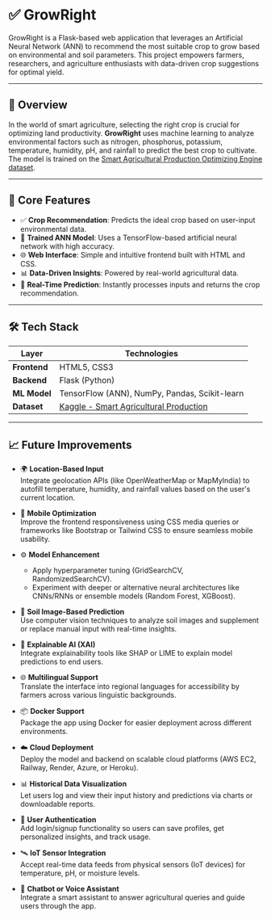 # ✅ GrowRight

GrowRight is a Flask-based web application that leverages an Artificial Neural Network (ANN) to recommend the most suitable crop to grow based on environmental and soil parameters. This project empowers farmers, researchers, and agriculture enthusiasts with data-driven crop suggestions for optimal yield.

---

## 🌾 Overview

In the world of smart agriculture, selecting the right crop is crucial for optimizing land productivity. **GrowRight** uses machine learning to analyze environmental factors such as nitrogen, phosphorus, potassium, temperature, humidity, pH, and rainfall to predict the best crop to cultivate. The model is trained on the [Smart Agricultural Production Optimizing Engine dataset](https://www.kaggle.com/datasets/chitrakumari25/smart-agricultural-production-optimizing-engine).

---

## 🚀 Core Features

- ✅ **Crop Recommendation**: Predicts the ideal crop based on user-input environmental data.
- 🧠 **Trained ANN Model**: Uses a TensorFlow-based artificial neural network with high accuracy.
- 🌐 **Web Interface**: Simple and intuitive frontend built with HTML and CSS.
- 📊 **Data-Driven Insights**: Powered by real-world agricultural data.
- 🔁 **Real-Time Prediction**: Instantly processes inputs and returns the crop recommendation.

---

## 🛠️ Tech Stack

| Layer        | Technologies                           |
|-------------|----------------------------------------|
| **Frontend** | HTML5, CSS3                           |
| **Backend**  | Flask (Python)                        |
| **ML Model** | TensorFlow (ANN), NumPy, Pandas, Scikit-learn |
| **Dataset**  | [Kaggle - Smart Agricultural Production](https://www.kaggle.com/datasets/chitrakumari25/smart-agricultural-production-optimizing-engine) |

---------------------------------------------------------------------------------

## 📈 Future Improvements

- 🌍 **Location-Based Input**  
  Integrate geolocation APIs (like OpenWeatherMap or MapMyIndia) to autofill temperature, humidity, and rainfall values based on the user's current location.

- 📱 **Mobile Optimization**  
  Improve the frontend responsiveness using CSS media queries or frameworks like Bootstrap or Tailwind CSS to ensure seamless mobile usability.

- ⚙️ **Model Enhancement**  
  - Apply hyperparameter tuning (GridSearchCV, RandomizedSearchCV).
  - Experiment with deeper or alternative neural architectures like CNNs/RNNs or ensemble models (Random Forest, XGBoost).

- 🧪 **Soil Image-Based Prediction**  
  Use computer vision techniques to analyze soil images and supplement or replace manual input with real-time insights.

- 🧠 **Explainable AI (XAI)**  
  Integrate explainability tools like SHAP or LIME to explain model predictions to end users.

- 🌐 **Multilingual Support**  
  Translate the interface into regional languages for accessibility by farmers across various linguistic backgrounds.

- 📦 **Docker Support**  
  Package the app using Docker for easier deployment across different environments.

- ☁️ **Cloud Deployment**  
  Deploy the model and backend on scalable cloud platforms (AWS EC2, Railway, Render, Azure, or Heroku).

- 📊 **Historical Data Visualization**  
  Let users log and view their input history and predictions via charts or downloadable reports.

- 🔐 **User Authentication**  
  Add login/signup functionality so users can save profiles, get personalized insights, and track usage.

- 🛰️ **IoT Sensor Integration**  
  Accept real-time data feeds from physical sensors (IoT devices) for temperature, pH, or moisture levels.

- 💬 **Chatbot or Voice Assistant**  
  Integrate a smart assistant to answer agricultural queries and guide users through the app.


